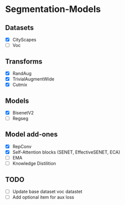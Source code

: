 # Segmentation-Models
## Datasets
- [x] CityScapes
- [ ] Voc

## Transforms
- [X] RandAug
- [x] TrivialAugmentWide
- [x] Cutmix

## Models
- [x] BisenetV2
- [ ] Regseg

## Model add-ones
- [x] RepConv
- [x] Self-Attention blocks (SENET, EffectiveSENET, ECA)
- [ ] EMA
- [ ] Knowledge Distilition

## TODO
- [ ] Update base dataset voc datastet
- [ ] Add optional item for aux loss
